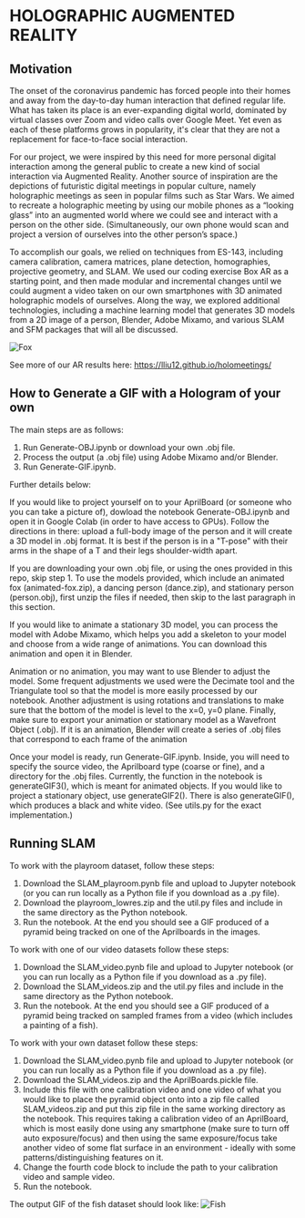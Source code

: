 # HOLOGRAPHIC AUGMENTED REALITY

## Motivation
The onset of the coronavirus pandemic has forced people into their homes and away from the day-to-day human interaction that defined regular life. What has taken its place is an ever-expanding digital world, dominated by virtual classes over Zoom and video calls over Google Meet. Yet even as each of these platforms grows in popularity, it's clear that they are not a replacement for face-to-face social interaction.

For our project, we were inspired by this need for more personal digital interaction among the general public to create a new kind of social interaction via Augmented Reality. Another source of inspiration are the depictions of futuristic digital meetings in popular culture, namely holographic meetings as seen in popular films such as Star Wars. We aimed to recreate a holographic meeting by using our mobile phones as a “looking glass” into an augmented world where we could see and interact with a person on the other side. (Simultaneously, our own phone would scan and project a version of ourselves into the other person’s space.) 

To accomplish our goals, we relied on techniques from ES-143, including camera calibration, camera matrices, plane detection, homographies, projective geometry, and SLAM. We used our coding exercise Box AR as a starting point, and then made modular and incremental changes until we could augment a video taken on our own smartphones with 3D animated holographic models of ourselves. Along the way, we explored additional technologies, including a machine learning model that generates 3D models from a 2D image of a person, Blender, Adobe Mixamo, and various SLAM and SFM packages that will all be discussed.

![Fox](https://github.com/lliu12/holomeetings/blob/main/gifs/compressed_single_fox.gif?raw=true)

See more of our AR results here: https://lliu12.github.io/holomeetings/

## How to Generate a GIF with a Hologram of your own
The main steps are as follows:
1. Run Generate-OBJ.ipynb or download your own .obj file.
2. Process the output (a .obj file) using Adobe Mixamo and/or Blender.
3. Run Generate-GIF.ipynb.

Further details below:

If you would like to project yourself on to your AprilBoard (or someone who you can take a picture of), dowload the notebook Generate-OBJ.ipynb and open it in Google Colab (in order to have access to GPUs). Follow the directions in there: upload a full-body image of the person and it will create a 3D model in .obj format. It is best if the person is in a "T-pose" with their arms in the shape of a T and their legs shoulder-width apart.

If you are downloading your own .obj file, or using the ones provided in this repo, skip step 1. To use the models provided, which include an animated fox (animated-fox.zip), a dancing person (dance.zip), and stationary person (person.obj), first unzip the files if needed, then skip to the last paragraph in this section.

If you would like to animate a stationary 3D model, you can process the model with Adobe Mixamo, which helps you add a skeleton to your model and choose from a wide range of animations. You can download this animation and open it in Blender. 

Animation or no animation, you may want to use Blender to adjust the model. Some frequent adjustments we used were the Decimate tool and the Triangulate tool so that the model is more easily processed by our notebook. Another adjustment is using rotations and translations to make sure that the bottom of the model is level to the x=0, y=0 plane. Finally, make sure to export your animation or stationary model as a Wavefront Object (.obj). If it is an animation, Blender will create a series of .obj files that correspond to each frame of the animation

Once your model is ready, run Generate-GIF.ipynb. Inside, you will need to specify the source video, the Aprilboard type (coarse or fine), and a directory for the .obj files. Currently, the function in the notebook is generateGIF3(), which is meant for animated objects. If you would like to project a stationary object, use generateGIF2(). There is also generateGIF(), which produces a black and white video. (See utils.py for the exact implementation.)

## Running SLAM
To work with the playroom dataset, follow these steps:
1. Download the SLAM_playroom.pynb file and upload to Jupyter notebook (or you can run locally as a Python file if you download as a .py file).
2. Download the playroom_lowres.zip and the util.py files and include in the same directory as the Python notebook.
3. Run the notebook. At the end you should see a GIF produced of a pyramid being tracked on one of the Aprilboards in the images. 

To work with one of our video datasets follow these steps:
1. Download the SLAM_video.pynb file and upload to Jupyter notebook (or you can run locally as a Python file if you download as a .py file).
2. Download the SLAM_videos.zip and the util.py files and include in the same directory as the Python notebook.
3. Run the notebook. At the end you should see a GIF produced of a pyramid being tracked on sampled frames from a video (which includes a painting of a fish). 

To work with your own dataset follow these steps:
1. Download the SLAM_video.pynb file and upload to Jupyter notebook (or you can run locally as a Python file if you download as a .py file).
2. Download the SLAM_videos.zip and the AprilBoards.pickle file.
3. Include this file with one calibration video and one video of what you would like to place the pyramid object onto into a zip file called SLAM_videos.zip and put this zip file in the same working directory as the notebook. This requires taking a calibration video of an AprilBoard, which is most easily done using any smartphone (make sure to turn off auto exposure/focus) and then using the same exposure/focus take another video of some flat surface in an environment - ideally with some patterns/distinguishing features on it.
4. Change the fourth code block to include the path to your calibration video and sample video.
5. Run the notebook.

The output GIF of the fish dataset should look like:
![Fish](https://github.com/lliu12/holomeetings/blob/main/gifs/compressed_fish_pyramid_every30.gif?raw=true)
